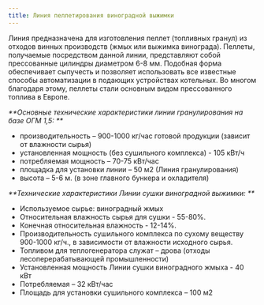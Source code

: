 ```yaml
---
title: Линия пеллетирования виноградной выжимки
---
```

Линия предназначена для изготовления пеллет (топливных гранул) из  отходов винных производств (жмых или выжимка винограда). Пеллеты, получаемые посредством данной линии, представляют собой прессованные цилиндры диаметром 6-8 мм. Подобная форма обеспечивает сыпучесть и позволяет использовать все известные способы автоматизации в подающих устройствах котельных. Во многом благодаря этому, пеллеты стали основным видом прессованного топлива в Европе.

_**Основные технические характеристики линии гранулирования на базе ОГМ 1,5:**_

* производительность – 900-1000 кг/час готовой продукции (зависит от влажности сырья) 
* установленная мощность (без сушильного комплекса) - 105 кВт/ч
* потребляемая мощность – 70-75 кВт/час  
* площадка для установки линии – 50 м2 (Линия гранулирования)
* высота – 5-6 м. (в зоне главного бункера и охладителя)



_**Технические характеристики Линии сушки виноградной выжимки:**_

* Используемое сырье: виноградный жмых
* Относительная влажность сырья для сушки - 55-80%.
* Конечная относительная влажность - 12-14%.
* Производительность сушильного комплекса по сухому веществу 900-1000 кг/ч., в зависимости от влажности исходного сырья.
* Топливом для теплогенератора служат – дрова (отходы лесоперерабатывающей промышленности) 
* Установленная мощность Линии сушки виноградного жмыха - 40 кВт
* Потребляемая – 32 кВт/час
* Площадь для установки сушильного комплекса – 100 м2
